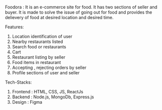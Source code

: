 Foodora : It is an e-commerce site for food. It has two sections of seller and buyer. It is made to solve the issue of going out for food and provides the delievery of food at desired location and desired time.

Features:
1. Location identification of user
2. Nearby restaurants listed
3. Search food or restaurants
4. Cart
5. Restaurant listing by seller
6. Food items in restaurant
7. Accepting , rejecting orders by seller
8. Profile sections of user and seller

Tech-Stacks:
1. Frontend  : HTML, CSS, JS, ReactJs
2. Backend   : Node.js, MongoDb, Express.js
3. Design    : Figma

